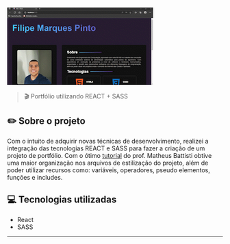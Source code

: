 ![Portfolio](https://github.com/filipeMarques00/portfolio-Filipe/blob/main/Portfolio.gif) 

>🎬 Portfólio utilizando REACT + SASS

## ✏️ Sobre o projeto

Com o intuito de adquirir novas técnicas de desenvolvimento, realizei a integração das tecnologias REACT e SASS para fazer a criação de um projeto de portfólio. Com o ótimo <a href="https://www.youtube.com/watch?v=5h4vMtBlQQU&t=223s">tutorial</a> do prof. Matheus Battisti obtive uma maior organização nos arquivos de estilização do projeto, além de poder utilizar recursos como: variáveis, operadores, pseudo elementos, funções e includes.



## 💻 Tecnologias utilizadas

- React
- SASS 
 ---------------------------

<p align="center">
